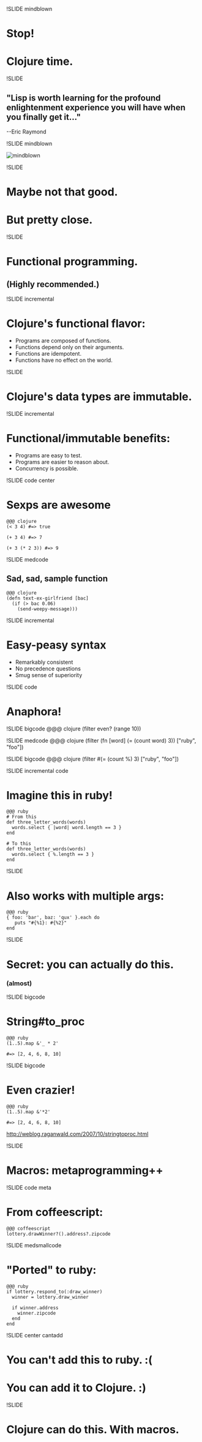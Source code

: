 !SLIDE mindblown

# Stop! 

# Clojure time.


!SLIDE 

## "Lisp is worth learning for the profound enlightenment experience you will have when you finally get it..." 

--Eric Raymond


!SLIDE mindblown

![mindblown](mblown.gif)


!SLIDE 

# Maybe not that good.

# But pretty close.

!SLIDE

# Functional programming.
## (Highly recommended.)

!SLIDE incremental

# Clojure's functional flavor:

* Programs are composed of functions.
* Functions depend only on their arguments.
* Functions are idempotent.
* Functions have no effect on the world.

!SLIDE 

# Clojure's data types are immutable.

!SLIDE incremental

# Functional/immutable benefits:

* Programs are easy to test.
* Programs are easier to reason about.
* Concurrency is possible.

!SLIDE code center

# Sexps are awesome

    @@@ clojure
    (< 3 4) #=> true
  
    (+ 3 4) #=> 7

    (+ 3 (* 2 3)) #=> 9

!SLIDE medcode

## Sad, sad, sample function

    @@@ clojure
    (defn text-ex-girlfriend [bac]
      (if (> bac 0.06)
        (send-weepy-message)))

!SLIDE incremental

# Easy-peasy syntax

* Remarkably consistent
* No precedence questions
* Smug sense of superiority


!SLIDE code
# Anaphora!

!SLIDE bigcode
    @@@ clojure
    (filter even? (range 10))

!SLIDE medcode
    @@@ clojure
    (filter 
      (fn [word] (= (count word) 3)) 
      ["ruby", "foo"])

!SLIDE bigcode
    @@@ clojure
    (filter 
      #(= (count %) 3) 
      ["ruby", "foo"])
    
!SLIDE incremental code
# Imagine this in ruby!

    @@@ ruby
    # From this
    def three_letter_words(words)
      words.select { |word| word.length == 3 }
    end

    # To this
    def three_letter_words(words)
      words.select { %.length == 3 }
    end

!SLIDE 
# Also works with multiple args:

    @@@ ruby
    { foo: 'bar', baz: 'qux' }.each do
       puts "#{%1}: #{%2}" 
    end

!SLIDE

# Secret: you can actually do this.

### (almost)

!SLIDE bigcode

# String#to_proc

    @@@ ruby
    (1..5).map &'_ * 2' 
    
    #=> [2, 4, 6, 8, 10]


!SLIDE bigcode

# Even crazier!

    @@@ ruby
    (1..5).map &'*2' 
    
    #=> [2, 4, 6, 8, 10]

http://weblog.raganwald.com/2007/10/stringtoproc.html


!SLIDE

# Macros: metaprogramming++

!SLIDE code meta

# From coffeescript:

    @@@ coffeescript
    lottery.drawWinner?().address?.zipcode

!SLIDE medsmallcode

# "Ported" to ruby:

    @@@ ruby
    if lottery.respond_to(:draw_winner)
      winner = lottery.draw_winner

      if winner.address
        winner.zipcode
      end
    end

!SLIDE center cantadd

# You can't add this to ruby. :(

# You can add it to Clojure. :)


!SLIDE

# Clojure can do this. With macros.
